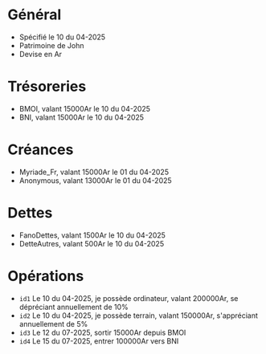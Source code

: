 # Général
* Spécifié le 10 du 04-2025
* Patrimoine de John
* Devise en Ar

# Trésoreries
* BMOI, valant 15000Ar le 10 du 04-2025
* BNI, valant 15000Ar le 10 du 04-2025

# Créances
* Myriade_Fr, valant 15000Ar le 01 du 04-2025 
* Anonymous, valant 13000Ar le 01 du 04-2025

# Dettes
* FanoDettes, valant 1500Ar le 10 du 04-2025 
* DetteAutres, valant 500Ar le 10 du 04-2025

# Opérations
* `id1` Le 10 du 04-2025, je possède ordinateur, valant 200000Ar, se dépréciant annuellement de 10%
* `id2` Le 10 du 04-2025, je possède terrain, valant 150000Ar, s'appréciant annuellement de 5%
* `id3` Le 12 du 07-2025, sortir 15000Ar depuis BMOI
* `id4` Le 15 du 07-2025, entrer 100000Ar vers BNI
